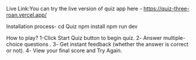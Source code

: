 Live Link:You can try the live version of quiz app here -
https://quiz-three-roan.vercel.app/

Installation process-
cd Quiz
npm install
npm run dev

How to play?
1-Click Start Quiz button  to begin quiz.
2️- Answer multiple-choice questions .
3️- Get instant feedback (whether the answer is correct or not).
4️- View your final score and Try Again.
